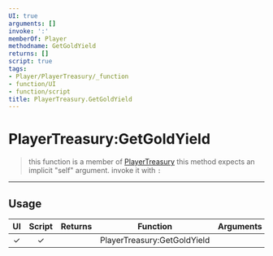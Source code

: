 ```yaml
---
UI: true
arguments: []
invoke: ':'
memberOf: Player
methodname: GetGoldYield
returns: []
script: true
tags:
- Player/PlayerTreasury/_function
- function/UI
- function/script
title: PlayerTreasury.GetGoldYield
---
```

# PlayerTreasury:GetGoldYield
> this function is a member of [PlayerTreasury](civ-6/lua/PlayerTreasury.md)
> this method expects an implicit "self" argument. invoke it with `:`
-----
## Usage
|  UI | Script | Returns | Function | Arguments |
|:---:|:------:|-------:|:--------:|:---------|
|✓|✓||PlayerTreasury:GetGoldYield||
